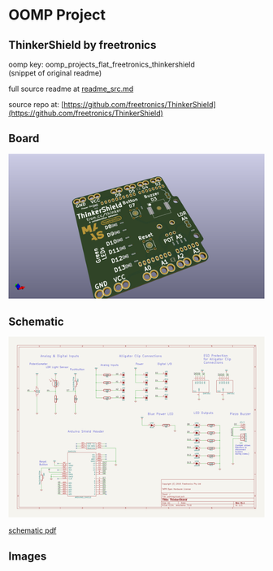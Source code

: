 # OOMP Project  
## ThinkerShield  by freetronics  
  
oomp key: oomp_projects_flat_freetronics_thinkershield  
(snippet of original readme)  
  
  
  full source readme at [readme_src.md](readme_src.md)  
  
source repo at: [https://github.com/freetronics/ThinkerShield](https://github.com/freetronics/ThinkerShield)  
## Board  
  
[![working_3d.png](working_3d_600.png)](working_3d.png)  
## Schematic  
  
[![working_schematic.png](working_schematic_600.png)](working_schematic.png)  
  
[schematic pdf](working_schematic.pdf)  
## Images  
